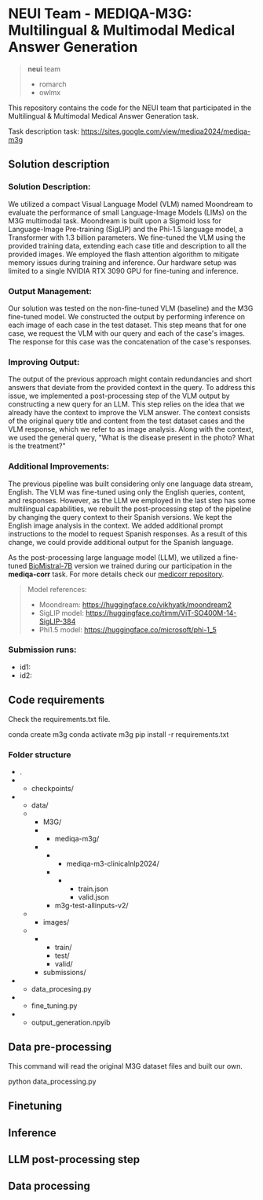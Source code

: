 # NEUI Team - MEDIQA-M3G: Multilingual & Multimodal Medical Answer Generation

> **neui** team
> - romarch
> - owlmx

This repository contains the code for the NEUI team that participated in the Multilingual & Multimodal Medical Answer Generation task. 


Task description task: https://sites.google.com/view/mediqa2024/mediqa-m3g


## Solution description


### Solution Description:
We utilized a compact Visual Language Model (VLM) named Moondream to evaluate the performance of small Language-Image Models (LIMs) on the M3G multimodal task. Moondream is built upon a Sigmoid loss for Language-Image Pre-training (SigLIP) and the Phi-1.5 language model, a Transformer with 1.3 billion parameters. We fine-tuned the VLM using the provided training data, extending each case title and description to all the provided images. We employed the flash attention algorithm to mitigate memory issues during training and inference. Our hardware setup was limited to a single NVIDIA RTX 3090 GPU for fine-tuning and inference.

### Output Management:
Our solution was tested on the non-fine-tuned VLM (baseline) and the M3G fine-tuned model. We constructed the output by performing inference on each image of each case in the test dataset. This step means that for one case, we request the VLM with our query and each of the case's images. The response for this case was the concatenation of the case's responses.

### Improving Output:
The output of the previous approach might contain redundancies and short answers that deviate from the provided context in the query. To address this issue, we implemented a post-processing step of the VLM output by constructing a new query for an LLM. This step relies on the idea that we already have the context to improve the VLM answer. The context consists of the original query title and content from the test dataset cases and the VLM response, which we refer to as image analysis. Along with the context, we used the general query, "What is the disease present in the photo? What is the treatment?"

### Additional Improvements:
The previous pipeline was built considering only one language data stream, English. The VLM was fine-tuned using only the English queries, content, and responses. However, as the LLM we employed in the last step has some multilingual capabilities, we rebuilt the post-processing step of the pipeline by changing the query context to their Spanish versions. We kept the English image analysis in the context. We added additional prompt instructions to the model to request Spanish responses. As a result of this change, we could provide additional output for the Spanish language.

As the post-processing large language model (LLM), we utilized a fine-tuned [BioMistral-7B](https://huggingface.co/BioMistral/BioMistral-7B-DARE) version we trained during our participation in the **mediqa-corr** task. For more details check our [medicorr repository](https://github.com/OWLmx/mediqa2024_medicorr).


> Model references:
> - Moondream: https://huggingface.co/vikhyatk/moondream2
> - SigLIP model: https://huggingface.co/timm/ViT-SO400M-14-SigLIP-384
> - Phi1.5 model: https://huggingface.co/microsoft/phi-1_5


### Submission runs:

- id1: 
- id2: 


## Code requirements

Check the requirements.txt file.

conda create m3g
conda activate m3g
pip install -r requirements.txt

### Folder structure

- .
- - checkpoints/
- - data/
  - - M3G/
    - - mediqa-m3g/
    - - - mediqa-m3-clinicalnlp2024/
      - - - train.json
          - valid.json
      - m3g-test-allinputs-v2/
  - - images/
  - - - train/
      - test/
      - valid/
    - submissions/
- - data_procesing.py
- - fine_tuning.py
- - output_generation.npyib


## Data pre-processing

This command will read the original M3G dataset files and built our own.

python data_processing.py


## Finetuning

## Inference

## LLM post-processing step


## Data processing